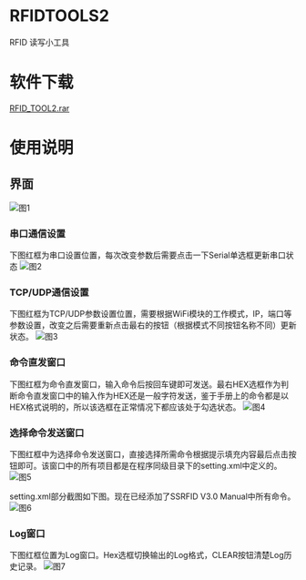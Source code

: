 # RFIDTOOLS2
RFID 读写小工具

# 软件下载
[RFID_TOOL2.rar](https://github.com/Rocuku/RFIDTOOLS2/releases)

# 使用说明

## 界面
![图1](https://raw.githubusercontent.com/Rocuku/RFIDTOOLS2/master/images/1.png)

### 串口通信设置
下图红框为串口设置位置，每次改变参数后需要点击一下Serial单选框更新串口状态
![图2](https://raw.githubusercontent.com/Rocuku/RFIDTOOLS2/master/images/2.png)

### TCP/UDP通信设置
下图红框为TCP/UDP参数设置位置，需要根据WiFi模块的工作模式，IP，端口等参数设置，改变之后需要重新点击最右的按钮（根据模式不同按钮名称不同）更新状态。
![图3](https://raw.githubusercontent.com/Rocuku/RFIDTOOLS2/master/images/3.png)

### 命令直发窗口
下图红框为命令直发窗口，输入命令后按回车键即可发送。最右HEX选框作为判断命令直发窗口中的输入作为HEX还是一般字符发送，鉴于手册上的命令都是以HEX格式说明的，所以该选框在正常情况下都应该处于勾选状态。 
![图4](https://raw.githubusercontent.com/Rocuku/RFIDTOOLS2/master/images/4.png)


### 选择命令发送窗口
下图红框中为选择命令发送窗口，直接选择所需命令根据提示填充内容最后点击按钮即可。该窗口中的所有项目都是在程序同级目录下的setting.xml中定义的。
![图5](https://raw.githubusercontent.com/Rocuku/RFIDTOOLS2/master/images/5.png)

setting.xml部分截图如下图。现在已经添加了SSRFID V3.0 Manual中所有命令。
![图6](https://raw.githubusercontent.com/Rocuku/RFIDTOOLS2/master/images/6.png)

### Log窗口
下图红框位置为Log窗口。Hex选框切换输出的Log格式，CLEAR按钮清楚Log历史记录。
![图7](https://raw.githubusercontent.com/Rocuku/RFIDTOOLS2/master/images/7.png)
